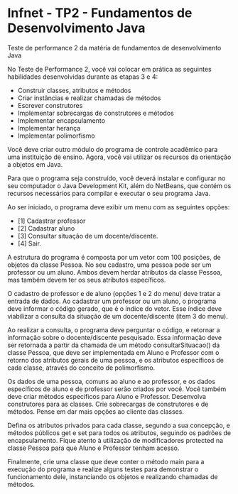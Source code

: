 # Infnet - TP2 - Fundamentos de Desenvolvimento Java
Teste de performance 2 da matéria de fundamentos de desenvolvimento Java

No Teste de Performance 2, você vai colocar em prática as seguintes habilidades desenvolvidas durante as etapas 3 e 4:

* Construir classes, atributos e métodos
* Criar instâncias e realizar chamadas de métodos
* Escrever construtores
* Implementar sobrecargas de construtores e métodos
* Implementar encapsulamento
* Implementar herança
* Implementar polimorfismo

Você deve criar outro módulo do programa de controle acadêmico para uma instituição de ensino. Agora, você vai utilizar os recursos da orientação a objetos em Java.

Para que o programa seja construído, você deverá instalar e configurar no seu computador o Java Development Kit, além do NetBeans, que contém os recursos necessários para compilar e executar o seu programa Java.

Ao ser iniciado, o programa deve exibir um menu com as seguintes opções:

* \[1\] Cadastrar professor
* \[2\] Cadastrar aluno
* \[3\] Consultar situação de um docente/discente.
* \[4\] Sair.

A estrutura do programa é composta por um vetor com 100 posições, de objetos da classe Pessoa. No seu cadastro, uma pessoa pode ser um professor ou um aluno. Ambos devem herdar atributos da classe Pessoa, mas também devem ter os seus atributos específicos.

O cadastro de professor e de aluno (opções 1 e 2 do menu) deve tratar a entrada de dados. Ao cadastrar um professor ou um aluno, o programa deve informar o código gerado, que é o índice do vetor. Esse índice deve viabilizar a consulta da situação de um docente/discente (item 3 do menu).

Ao realizar a consulta, o programa deve perguntar o código, e retornar a informação sobre o docente/discente pesquisado. Essa informação deve ser retornada a partir da chamada de um método consultarSituacao() da classe Pessoa, que deve ser implementada em Aluno e Professor com o retorno dos atributos gerais de uma pessoa, e os atributos específicos de cada classe, através do conceito de polimorfismo.

Os dados de uma pessoa, comuns ao aluno e ao professor, e os dados específicos de aluno e de professor serão criados por você. Você também deve criar métodos específicos para Aluno e Professor. Desenvolva construtores para as classes. Crie sobrecargas de construtores e de métodos. Pense em dar mais opções ao cliente das classes.

Defina os atributos privados para cada classe, segundo a sua concepção, e métodos públicos get e set para todos os atributos, seguindo os padrões de encapsulamento. Fique atento à utilização de modificadores protected na classe Pessoa para que Aluno e Professor tenham acesso.

Finalmente, crie uma classe que deve conter o método main para a execução do programa e realize alguns testes para demonstrar o funcionamento dele, instanciando os objetos e realizando chamadas de métodos.
